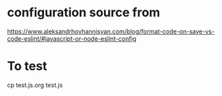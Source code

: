 # configuration source from
https://www.aleksandrhovhannisyan.com/blog/format-code-on-save-vs-code-eslint/#javascript-or-node-eslint-config

# To test
cp test.js.org test.js
